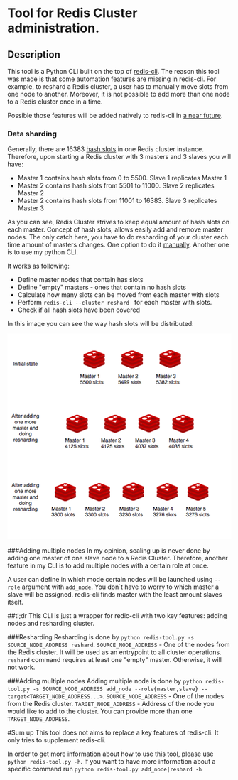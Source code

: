 # Tool for Redis Cluster administration.
## Description
This tool is a Python CLI built on the top of [redis-cli](https://redis.io/topics/rediscli).
The reason this tool was made is that some automation features are missing in redis-cli. 
For example, to reshard a Redis cluster, a user has to manually move slots from one node to another.
Moreover, it is not possible to add more than one node to a Redis cluster once in a time.

Possible those features will be added natively to redis-cli in [a near future](https://github.com/antirez/redis/issues/4052).
### Data sharding

Generally, there are 16383 [hash slots](https://stackoverflow.com/questions/48314328/what-do-we-mean-by-hash-slot-in-redis-cluster) in one Redis cluster instance.
Therefore, upon starting a Redis cluster with 3 masters and 3 slaves you will have:
- Master 1 contains hash slots from 0 to 5500. Slave 1 replicates Master 1
- Master 2 contains hash slots from 5501 to 11000. Slave 2 replicates Master 2
- Master 2 contains hash slots from 11001 to 16383. Slave 3 replicates Master 3

As you can see, Redis Cluster strives to keep equal amount of hash slots on each master.
Concept of hash slots, allows easily add and remove master nodes.
The only catch here, you have to do resharding of your cluster each time amount of masters changes.
One option to do it [manually](https://redis.io/topics/cluster-tutorial).
Another one is to use my python CLI.

It works as following:
 - Define master nodes that contain has slots
 - Define "empty" masters - ones that contain no hash slots
 - Calculate how many slots can be moved from each master with slots
 - Perform `redis-cli --cluster reshard ` for each master with slots.
 - Check if all hash slots have been covered
 
 
In this image you can see the way hash slots will be distributed:

![Hash slots distribution](https://github.com/AntonAleksandrov13/python-redis-tool/blob/master/docs/sharding.png)


###Adding multiple nodes 
In my opinion, scaling up is never done by adding one master of one slave node to a Redis Cluster.
Therefore, another feature in my CLI is to add multiple nodes with a certain role at once.

A user can define in which mode certain nodes will be launched using `--role` argument with `add_node`.
You don`t have to worry to which master a slave will be assigned. redis-cli finds master with the least amount slaves itself.

##tl;dr
This CLI is just a wrapper for redic-cli with two key features: adding nodes and resharding cluster.

###Resharding 
Resharding is done by `python redis-tool.py -s SOURCE_NODE_ADDRESS reshard`.
`SOURCE_NODE_ADDRESS` - One of the nodes from the Redis cluster. It will be used as an entrypoint to all cluster operations.
`reshard` command requires at least one "empty" master. Otherwise, it will not work.

###Adding multiple nodes
Adding multiple node is done by `python redis-tool.py -s SOURCE_NODE_ADDRESS add_node --role{master,slave} --target<TARGET_NODE_ADDRESS...>`.
`SOURCE_NODE_ADDRESS` - One of the nodes from the Redis cluster. `TARGET_NODE_ADDRESS` - Address of the node you would like to add to the cluster.
You can provide more than one `TARGET_NODE_ADDRESS`.

#Sum up
This tool does not aims to replace a key features of redis-cli. It only tries to supplement redis-cli.

In order to get more information about how to use this tool, please use `python redis-tool.py -h`.
If you want to have more information about a specific command run `python redis-tool.py add_node|reshard -h`
